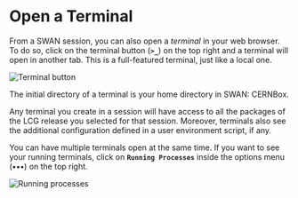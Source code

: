 # Open a Terminal

From a SWAN session, you can also open a _terminal_ in your web browser. To do so, click on the terminal button (**`>_`**) on the top right and a terminal will open in another tab. This is a full-featured terminal, just like a local one.

![][terminal]

The initial directory of a terminal is your home directory in SWAN: CERNBox.

Any terminal you create in a session will have access to all the packages of the LCG release you selected for that session. Moreover, terminals also see the additional configuration defined in a user environment script, if any.

You can have multiple terminals open at the same time. If you want to see your running terminals, click on **`Running Processes`** inside the options menu (**`∙∙∙`**) on the top right.

![][running_processes_terminal]

[running_processes_terminal]: ../images/running_processes_terminal.png "Running processes"
[terminal]: ../images/terminal.png "Terminal button"
